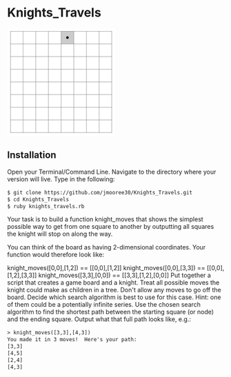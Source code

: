 # Knights_Travels
![Image Hover Text](/tour.gif)

## Installation

Open your Terminal/Command Line. Navigate to the directory where your version will live. Type in the following:

```
$ git clone https://github.com/jmooree30/Knights_Travels.git
$ cd Knights_Travels
$ ruby knights_travels.rb
```

Your task is to build a function knight_moves that shows the simplest possible way to get from one square to another by outputting all squares the knight will stop on along the way.

You can think of the board as having 2-dimensional coordinates. Your function would therefore look like:

knight_moves([0,0],[1,2]) == [[0,0],[1,2]]
knight_moves([0,0],[3,3]) == [[0,0],[1,2],[3,3]]
knight_moves([3,3],[0,0]) == [[3,3],[1,2],[0,0]]
Put together a script that creates a game board and a knight.
Treat all possible moves the knight could make as children in a tree. Don't allow any moves to go off the board.
Decide which search algorithm is best to use for this case. Hint: one of them could be a potentially infinite series.
Use the chosen search algorithm to find the shortest path between the starting square (or node) and the ending square. Output what that full path looks like, e.g.:

    > knight_moves([3,3],[4,3])
    You made it in 3 moves!  Here's your path:
    [3,3]
    [4,5]
    [2,4]
    [4,3]
